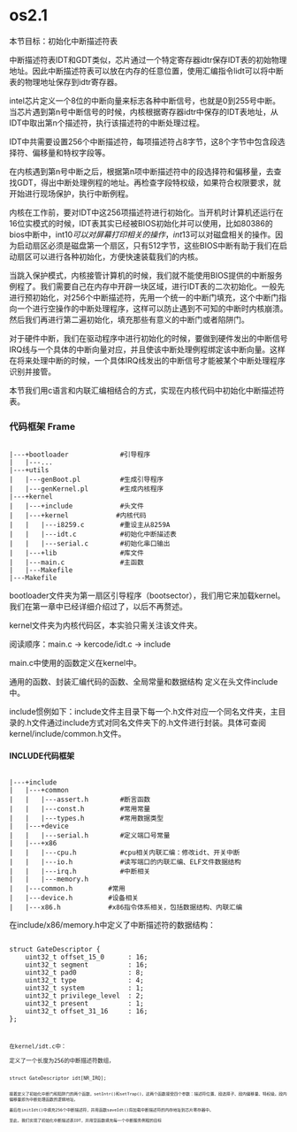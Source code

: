 # os2.1
本节目标：初始化中断描述符表<br>

中断描述符表IDT和GDT类似，芯片通过一个特定寄存器idtr保存IDT表的初始物理地址。因此中断描述符表可以放在内存的任意位置，使用汇编指令lidt可以将中断表的物理地址保存到idtr寄存器。

intel芯片定义一个8位的中断向量来标志各种中断信号，也就是0到255号中断。当芯片遇到第n号中断信号的时候，内核根据寄存器idtr中保存的IDT表地址，从IDT中取出第n个描述符，执行该描述符的中断处理过程。

IDT中共需要设置256个中断描述符，每项描述符占8字节，这8个字节中包含段选择符、偏移量和特权字段等。

在内核遇到第n号中断之后，根据第n项中断描述符中的段选择符和偏移量，去查找GDT，得出中断处理例程的地址。再检查字段特权级，如果符合权限要求，就开始进行现场保护，执行中断例程。

内核在工作前，要对IDT中这256项描述符进行初始化。当开机时计算机还运行在16位实模式的时候，IDT表其实已经被BIOS初始化并可以使用，比如80386的bios中断中，int$10可以对屏幕打印相关的操作，int$13可以对磁盘相关的操作。因为启动扇区必须是磁盘第一个扇区，只有512字节，这些BIOS中断有助于我们在启动扇区可以进行各种初始化，方便快速装载我们的内核。

当跳入保护模式，内核接管计算机的时候，我们就不能使用BIOS提供的中断服务例程了。我们需要自己在内存中开辟一块区域，进行IDT表的二次初始化。一般先进行预初始化，对256个中断描述符，先用一个统一的中断门填充，这个中断门指向一个进行空操作的中断处理程序，这样可以防止遇到不可知的中断时内核崩溃。然后我们再进行第二遍初始化，填充那些有意义的中断门或者陷阱门。

对于硬件中断，我们在驱动程序中进行初始化的时候，要做到硬件发出的中断信号IRQ线与一个具体的中断向量对应，并且使该中断处理例程绑定该中断向量。这样在将来处理中断的时候，一个具体IRQ线发出的中断信号才能被某个中断处理程序识别并接管。

本节我们用c语言和内联汇编相结合的方式，实现在内核代码中初始化中断描述符表。


<h3>代码框架 Frame</h3>
<pre><code>
|---+bootloader             #引导程序
|   |---...
|---+utils
|   |---genBoot.pl          #生成引导程序
|   |---genKernel.pl        #生成内核程序
|---+kernel
|   |---+include            #头文件
|   |---+kernel            #内核代码
|   |   |---i8259.c         #重设主从8259A
|   |   |---idt.c           #初始化中断描述表
|   |   |---serial.c        #初始化串口输出
|   |---+lib                #库文件
|   |---main.c              #主函数
|   |---Makefile
|---Makefile</code></pre>

bootloader文件夹为第一扇区引导程序（bootsector），我们用它来加载kernel。我们在第一章中已经详细介绍过了，以后不再赘述。

kernel文件夹为内核代码区，本实验只需关注该文件夹。

阅读顺序：main.c -> kercode/idt.c -> include

main.c中使用的函数定义在kernel中。

通用的函数、封装汇编代码的函数、全局常量和数据结构 定义在头文件include中。

include惯例如下：include文件主目录下每一个.h文件对应一个同名文件夹，主目录的.h文件通过include方式对同名文件夹下的.h文件进行封装。具体可查阅kernel/include/common.h文件。

<h4>INCLUDE代码框架</h4>
<pre><code>
|---+include            
|   |---+common
|   |   |---assert.h        #断言函数
|   |   |---const.h         #常用常量
|   |   |---types.h         #常用数据类型
|   |---+device
|   |   |---serial.h        #定义端口号常量
|   |---+x86
|   |   |---cpu.h           #cpu相关内联汇编：修改idt、开关中断
|   |   |---io.h            #读写端口的内联汇编、ELF文件数据结构
|   |   |---irq.h           #中断相关
|   |   |---memory.h
|   |---common.h         #常用
|   |---device.h         #设备相关
|   |---x86.h            #x86指令体系相关，包括数据结构、内联汇编
</code></pre>

在include/x86/memory.h中定义了中断描述符的数据结构：
<pre><code>
struct GateDescriptor {
	uint32_t offset_15_0      : 16;
	uint32_t segment          : 16;
	uint32_t pad0             : 8;
	uint32_t type             : 4;
	uint32_t system           : 1;
	uint32_t privilege_level  : 2;
	uint32_t present          : 1;
	uint32_t offset_31_16     : 16;
};<pre><code>

在kernel/idt.c中：

定义了一个长度为256的中断描述符数组，
<pre><code>
struct GateDescriptor idt[NR_IRQ];
<pre><code>
接着定义了初始化中断门和陷阱门的两个函数，setIntr()和setTrap()，这两个函数接受四个参数：描述符位置、段选择子、段内偏移量、特权级。段内偏移量即为中断处理函数的逻辑地址。

最后在initIdt()中填充256个中断描述符，并用函数saveIdt()将加载中断描述符的内存地址到芯片寄存器中。

至此，我们实现了初始化中断描述表IDT，并用空函数填充每一个中断服务例程的目标

